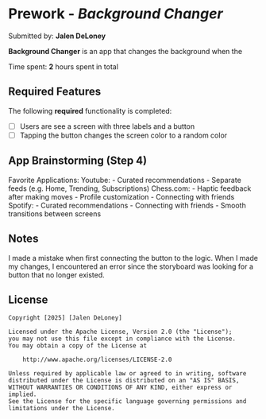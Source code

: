 # Prework - *Background Changer*

Submitted by: **Jalen DeLoney**

**Background Changer** is an app that changes the background when the 

Time spent: **2** hours spent in total

## Required Features

The following **required** functionality is completed:

- [ ] Users are see a screen with three labels and a button
- [ ] Tapping the button changes the screen color to a random color

## App Brainstorming (Step 4)
Favorite Applications:
  Youtube:
    - Curated recommendations
    - Separate feeds (e.g. Home, Trending, Subscriptions)
  Chess.com:
    - Haptic feedback after making moves
    - Profile customization
    - Connecting with friends
  Spotify:
    - Curated recommendations
    - Connecting with friends
    - Smooth transitions between screens
    
## Notes
I made a mistake when first connecting the button to the logic. When I made my changes, I encountered an error since the storyboard was looking for a button that no longer existed.

## License

    Copyright [2025] [Jalen DeLoney]

    Licensed under the Apache License, Version 2.0 (the "License");
    you may not use this file except in compliance with the License.
    You may obtain a copy of the License at

        http://www.apache.org/licenses/LICENSE-2.0

    Unless required by applicable law or agreed to in writing, software
    distributed under the License is distributed on an "AS IS" BASIS,
    WITHOUT WARRANTIES OR CONDITIONS OF ANY KIND, either express or implied.
    See the License for the specific language governing permissions and
    limitations under the License.

